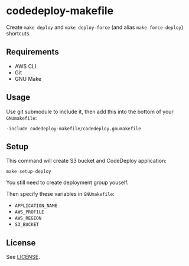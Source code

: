 # codedeploy-makefile

Create `make deploy` and `make deploy-force` (and alias `make force-deploy`) shortcuts.

## Requirements

* AWS CLI
* Git
* GNU Make

## Usage

Use git submodule to include it, then add this into the bottom of your `GNUmakefile`:

    -include codedeploy-makefile/codedeploy.gnumakefile

## Setup

This command will create S3 bucket and CodeDeploy application:

    make setup-deploy

You still need to create deployment group youself.

Then specify these variables in `GNUmakefile`:

* `APPLICATION_NAME`
* `AWS_PROFILE`
* `AWS_REGION`
* `S3_BUCKET`

## License

See [LICENSE](LICENSE).
